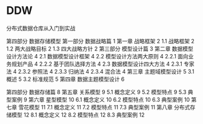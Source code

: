 # DDW
分布式数据仓库从入门到实战


第四部分 数据存储模型
第一部分	 数据战略篇	1
第一章 战略框架	2
1.1 战略框架	2
1.2 两大战略目标	2
1.3 四大战略方针	2
第三部分 模型设计篇	3
第二章 数据模型设计方法论	4
2.1 数据模型设计框架	4
2.2 模型设计方法两大原则	4
2.2.1 面向业务规划产品	4
2.2.2 基于团队选择方法	4
2.3 数据模型设计四大方法	4
2.3.1 专家法	4
2.3.2 参照法	4
2.3.3 归纳法	4
2.3.4 混合法	4
第三章 主题域模型设计	5
3.1 概述	5
3.2 标准规范	5
第四章 数据主题模型设计	6

第四部分 数据存储篇	8
第五章 关系模型	9
5.1 概念定义	9
5.2 模型特点	9
5.3 典型案例	9
第六章 星型模型	10
6.1 概念定义	10
6.2 模型特点	10
6.3 典型案例	10
第七章 雪花模型	11
7.1 概念定义	11
7.2 模型特点	11
7.3 典型案例	11
第八章 分布式存储模型	12
8.1 概念定义	12
8.2 模型特点	12
8.3 典型案例	12
